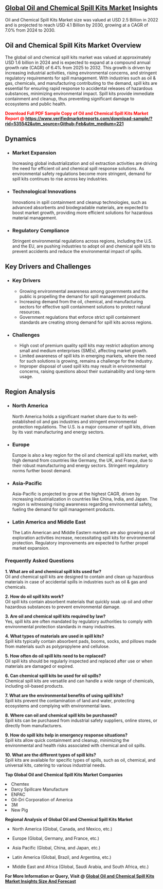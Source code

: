<h2><a href="https://www.verifiedmarketreports.com/download-sample/?rid=535542&amp;utm_source=Github&amp;utm_medium=221" target="_blank">Global Oil and Chemical Spill Kits Market</a> Insights</h2><p>Oil and Chemical Spill Kits Market size was valued at USD 2.5 Billion in 2022 and is projected to reach USD 4.1 Billion by 2030, growing at a CAGR of 7.0% from 2024 to 2030.</p><p> <h2>Oil and Chemical Spill Kits Market Overview</h2> <p>The global oil and chemical spill kits market was valued at approximately USD 1.6 billion in 2024 and is expected to expand at a compound annual growth rate (CAGR) of 6.4% from 2025 to 2032. This growth is driven by increasing industrial activities, rising environmental concerns, and stringent regulatory requirements for spill management. With industries such as oil & gas, chemicals, and manufacturing contributing to the demand, spill kits are essential for ensuring rapid response to accidental releases of hazardous substances, minimizing environmental impact. Spill kits provide immediate containment and cleanup, thus preventing significant damage to ecosystems and public health.</p> <p><strong><p><span class=""><span style="color: #ff0000;"><strong>Download Full PDF Sample Copy of Oil and Chemical Spill Kits Market Report</strong> @ </span><a href="https://www.verifiedmarketreports.com/download-sample/?rid=535542&amp;utm_source=Github-Feb&amp;utm_medium=221" target="_blank">https://www.verifiedmarketreports.com/download-sample/?rid=535542&amp;utm_source=Github-Feb&amp;utm_medium=221</a></span></p></strong></p> <h2>Dynamics</h2> <ul> <li><h3>Market Expansion</h3> Increasing global industrialization and oil extraction activities are driving the need for efficient oil and chemical spill response solutions. As environmental safety regulations become more stringent, demand for spill kits continues to rise across key industries.</li> <li><h3>Technological Innovations</h3> Innovations in spill containment and cleanup technologies, such as advanced absorbents and biodegradable materials, are expected to boost market growth, providing more efficient solutions for hazardous material management.</li> <li><h3>Regulatory Compliance</h3> Stringent environmental regulations across regions, including the U.S. and the EU, are pushing industries to adopt oil and chemical spill kits to prevent accidents and reduce the environmental impact of spills.</li> </ul> <h2>Key Drivers and Challenges</h2> <ul> <li><h3>Key Drivers</h3> <ul> <li>Growing environmental awareness among governments and the public is propelling the demand for spill management products.</li> <li>Increasing demand from the oil, chemical, and manufacturing sectors for effective spill containment solutions to protect natural resources.</li> <li>Government regulations that enforce strict spill containment standards are creating strong demand for spill kits across regions.</li> </ul> </li> <li><h3>Challenges</h3> <ul> <li>High cost of premium quality spill kits may restrict adoption among small and medium enterprises (SMEs), affecting market growth.</li> <li>Limited awareness of spill kits in emerging markets, where the need for such solutions is growing, remains a challenge for the industry.</li> <li>Improper disposal of used spill kits may result in environmental concerns, raising questions about their sustainability and long-term usage.</li> </ul> </li> </ul> <h2>Region Analysis</h2> <ul> <li><h3>North America</h3> North America holds a significant market share due to its well-established oil and gas industries and stringent environmental protection regulations. The U.S. is a major consumer of spill kits, driven by its vast manufacturing and energy sectors.</li> <li><h3>Europe</h3> Europe is also a key region for the oil and chemical spill kits market, with high demand from countries like Germany, the UK, and France, due to their robust manufacturing and energy sectors. Stringent regulatory norms further boost demand.</li> <li><h3>Asia-Pacific</h3> Asia-Pacific is projected to grow at the highest CAGR, driven by increasing industrialization in countries like China, India, and Japan. The region is witnessing rising awareness regarding environmental safety, fueling the demand for spill management products.</li> <li><h3>Latin America and Middle East</h3> The Latin American and Middle Eastern markets are also growing as oil exploration activities increase, necessitating spill kits for environmental protection. Regulatory improvements are expected to further propel market expansion.</li> </ul> <h3>Frequently Asked Questions</h3> <p><strong>1. What are oil and chemical spill kits used for?</strong><br>Oil and chemical spill kits are designed to contain and clean up hazardous materials in case of accidental spills in industries such as oil & gas and chemicals.</p> <p><strong>2. How do oil spill kits work?</strong><br>Oil spill kits contain absorbent materials that quickly soak up oil and other hazardous substances to prevent environmental damage.</p> <p><strong>3. Are oil and chemical spill kits required by law?</strong><br>Yes, spill kits are often mandated by regulatory authorities to comply with environmental protection standards in many industries.</p> <p><strong>4. What types of materials are used in spill kits?</strong><br>Spill kits typically contain absorbent pads, booms, socks, and pillows made from materials such as polypropylene and cellulose.</p> <p><strong>5. How often do oil spill kits need to be replaced?</strong><br>Oil spill kits should be regularly inspected and replaced after use or when materials are damaged or expired.</p> <p><strong>6. Can chemical spill kits be used for oil spills?</strong><br>Chemical spill kits are versatile and can handle a wide range of chemicals, including oil-based products.</p> <p><strong>7. What are the environmental benefits of using spill kits?</strong><br>Spill kits prevent the contamination of land and water, protecting ecosystems and complying with environmental laws.</p> <p><strong>8. Where can oil and chemical spill kits be purchased?</strong><br>Spill kits can be purchased from industrial safety suppliers, online stores, or directly from manufacturers.</p> <p><strong>9. How do spill kits help in emergency response situations?</strong><br>Spill kits allow quick containment and cleanup, minimizing the environmental and health risks associated with chemical and oil spills.</p> <p><strong>10. What are the different types of spill kits?</strong><br>Spill kits are available for specific types of spills, such as oil, chemical, and universal kits, catering to various industrial needs.</p> </p><p><strong>Top Global Oil and Chemical Spill Kits Market Companies</strong></p><div data-test-id=""><p><li>Chemtex</li><li> Darcy Spillcare Manufacture</li><li> ENPAC</li><li> Oil-Dri Corporation of America</li><li> 3M</li><li> New Pig</li></p><div><strong>Regional Analysis of&nbsp;Global Oil and Chemical Spill Kits Market</strong></div><ul><li dir="ltr"><p dir="ltr">North America&nbsp;(Global, Canada, and Mexico, etc.)</p></li><li dir="ltr"><p dir="ltr">Europe (Global, Germany, and France, etc.)</p></li><li dir="ltr"><p dir="ltr">Asia Pacific&nbsp;(Global, China, and Japan, etc.)</p></li><li dir="ltr"><p dir="ltr">Latin America&nbsp;(Global, Brazil, and Argentina, etc.)</p></li><li dir="ltr">Middle East and Africa&nbsp;(Global, Saudi Arabia, and South Africa, etc.)</li></ul><p><strong>For More Information or Query, Visit @&nbsp;</strong><strong><a href="https://www.verifiedmarketreports.com/product/oil-and-chemical-spill-kits-market-size-and-forecast/?utm_source=Github&amp;utm_medium=221" target="_blank">Global Oil and Chemical Spill Kits Market Insights Size And Forecast</a></strong></p></div>
